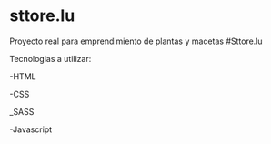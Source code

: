 # sttore.lu
Proyecto real para emprendimiento de plantas y macetas #Sttore.lu

Tecnologias a utilizar:

-HTML

-CSS

_SASS

-Javascript
